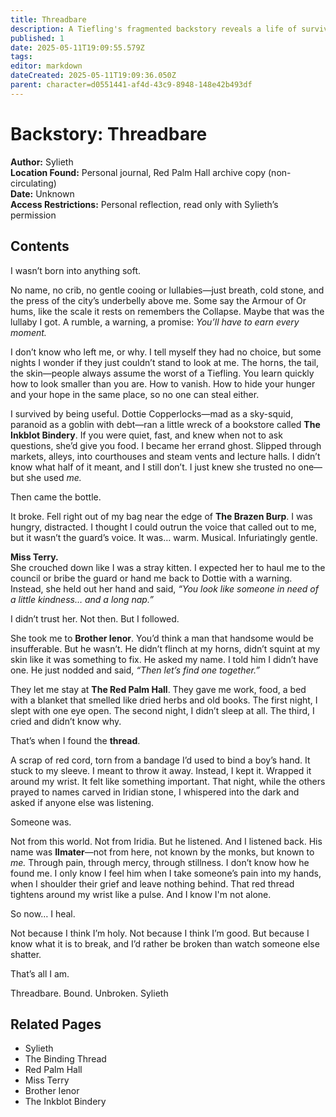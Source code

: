 ```yaml
---
title: Threadbare
description: A Tiefling's fragmented backstory reveals a life of survival, unexpected kindness, and a mysterious connection all symbolized by a single thread.
published: 1
date: 2025-05-11T19:09:55.579Z
tags: 
editor: markdown
dateCreated: 2025-05-11T19:09:36.050Z
parent: character=d0551441-af4d-43c9-8948-148e42b493df
---
```


# Backstory: Threadbare

**Author:** Sylieth  
**Location Found:** Personal journal, Red Palm Hall archive copy (non-circulating)  
**Date:** Unknown  
**Access Restrictions:** Personal reflection, read only with Sylieth’s permission  

## Contents

I wasn’t born into anything soft.

No name, no crib, no gentle cooing or lullabies—just breath, cold stone, and the press of the city’s underbelly above me. Some say the Armour of Or hums, like the scale it rests on remembers the Collapse. Maybe that was the lullaby I got. A rumble, a warning, a promise: *You’ll have to earn every moment.*

I don’t know who left me, or why. I tell myself they had no choice, but some nights I wonder if they just couldn’t stand to look at me. The horns, the tail, the skin—people always assume the worst of a Tiefling. You learn quickly how to look smaller than you are. How to vanish. How to hide your hunger and your hope in the same place, so no one can steal either.

I survived by being useful. Dottie Copperlocks—mad as a sky-squid, paranoid as a goblin with debt—ran a little wreck of a bookstore called **The Inkblot Bindery**. If you were quiet, fast, and knew when not to ask questions, she’d give you food. I became her errand ghost. Slipped through markets, alleys, into courthouses and steam vents and lecture halls. I didn’t know what half of it meant, and I still don’t. I just knew she trusted no one—but she used *me.*

Then came the bottle.

It broke. Fell right out of my bag near the edge of **The Brazen Burp**. I was hungry, distracted. I thought I could outrun the voice that called out to me, but it wasn’t the guard’s voice. It was… warm. Musical. Infuriatingly gentle.

**Miss Terry.**  
She crouched down like I was a stray kitten. I expected her to haul me to the council or bribe the guard or hand me back to Dottie with a warning. Instead, she held out her hand and said, *“You look like someone in need of a little kindness… and a long nap.”*

I didn’t trust her. Not then. But I followed.

She took me to **Brother Ienor**. You’d think a man that handsome would be insufferable. But he wasn’t. He didn’t flinch at my horns, didn’t squint at my skin like it was something to fix. He asked my name. I told him I didn’t have one. He just nodded and said, *“Then let’s find one together.”*

They let me stay at **The Red Palm Hall**. They gave me work, food, a bed with a blanket that smelled like dried herbs and old books. The first night, I slept with one eye open. The second night, I didn’t sleep at all. The third, I cried and didn’t know why.

That’s when I found the **thread**.

A scrap of red cord, torn from a bandage I’d used to bind a boy’s hand. It stuck to my sleeve. I meant to throw it away. Instead, I kept it. Wrapped it around my wrist. It felt like something important. That night, while the others prayed to names carved in Iridian stone, I whispered into the dark and asked if anyone else was listening.

Someone was.

Not from this world. Not from Iridia. But he listened. And I listened back. His name was **Ilmater**—not from here, not known by the monks, but known to *me.* Through pain, through mercy, through stillness. I don’t know how he found me. I only know I feel him when I take someone’s pain into my hands, when I shoulder their grief and leave nothing behind. That red thread tightens around my wrist like a pulse. And I know I'm not alone.

So now… I heal.

Not because I think I’m holy. Not because I think I’m good. But because I know what it is to break, and I’d rather be broken than watch someone else shatter.

That’s all I am.

Threadbare. Bound. Unbroken.
Sylieth

## Related Pages
- Sylieth  
- The Binding Thread  
- Red Palm Hall  
- Miss Terry  
- Brother Ienor  
- The Inkblot Bindery
